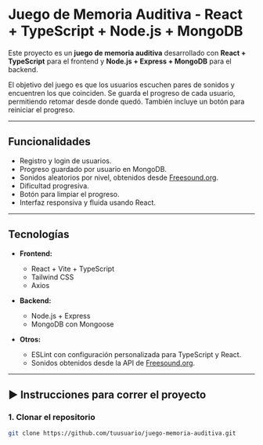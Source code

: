 # Juego de Memoria Auditiva - React + TypeScript + Node.js + MongoDB

Este proyecto es un **juego de memoria auditiva** desarrollado con **React + TypeScript** para el frontend y **Node.js + Express + MongoDB** para el backend.

El objetivo del juego es que los usuarios escuchen pares de sonidos y encuentren los que coinciden. Se guarda el progreso de cada usuario, permitiendo retomar desde donde quedó. También incluye un botón para reiniciar el progreso.

---

##  Funcionalidades

- Registro y login de usuarios.
- Progreso guardado por usuario en MongoDB.
- Sonidos aleatorios por nivel, obtenidos desde [Freesound.org](https://freesound.org).
- Dificultad progresiva.
- Botón para limpiar el progreso.
- Interfaz responsiva y fluida usando React.

---

## Tecnologías

- **Frontend:**
  - React + Vite + TypeScript
  - Tailwind CSS
  - Axios

- **Backend:**
  - Node.js + Express
  - MongoDB con Mongoose

- **Otros:**
  - ESLint con configuración personalizada para TypeScript y React.
  - Sonidos obtenidos desde la API de [Freesound.org](https://freesound.org).

---

## ▶️ Instrucciones para correr el proyecto

### 1. Clonar el repositorio

```bash
git clone https://github.com/tuusuario/juego-memoria-auditiva.git

